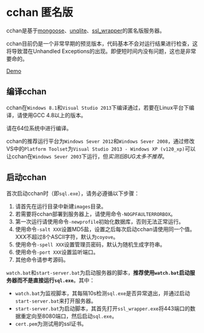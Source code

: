 cchan 匿名版
============

cchan是基于[mongoose](https://github.com/cesanta/mongoose)、[unqlite](http://unqlite.org)、[ssl_wrapper](https://github.com/cesanta/ssl_wrapper)的匿名版服务器。

cchan目前仍是一个非常早期的预览版本，代码基本不会对运行结果进行检查，这将导致潜在Unhandled Exceptions的出现。即便短时间内没有问题，这也是非常要命的。

[Demo](http://120.24.50.171:8080/)

编译cchan
---------
cchan在`Windows 8.1`和`Visual Studio 2013`下编译通过，若要在Linux平台下编译，请使用GCC 4.8以上的版本。

请在64位系统中进行编译。

cchan的推荐运行平台为`Windows Sever 2012`和`Windows Sever 2008`，通过修改VS中的`Platform Toolset`为`Visual Studio 2013 - Windows XP (v120_xp)`可以让cchan在`Windows Sever 2003`下运行，但*实测后BUG太多不推荐*。


启动cchan
---------
首次启动cchan时（即`sql.exe`），请务必遵循以下步骤：

1. 请首先在运行目录中新建`images`目录。
2. 若需要将cchan部署到服务器上，请使用命令`-NOGPFAULTERRORBOX`。
3. 第一次运行请使用命令`-newprofile`初始化数据库，否则无法正常运行。
4. 使用命令`-salt XXX`设置MD5盐，设置之后每次启动cchan请使用同一个值。XXX不超过8个ASCII字符，默认为`coyove`。
5. 使用命令`-spell XXX`设置管理员密码，默认为随机生成字符串。
6. 使用命令`-port XXX`设置监听端口。
7. 其他命令请参考源码。

`watch.bat`和`start-server.bat`为启动服务器的脚本，**推荐使用`watch.bat`启动服务器而不是直接运行`sql.exe`**。其中：

* `watch.bat`为监视脚本，其每隔10s检测`sql.exe`是否异常退出，并通过启动`start-server.bat`来打开服务器。
* `start-server.bat`为启动脚本，其首先打开`ssl_wrapper.exe`将443端口的数据重定向至8080端口，然后启动`sql.exe`。
* `cert.pem`为测试用的ssl证书。